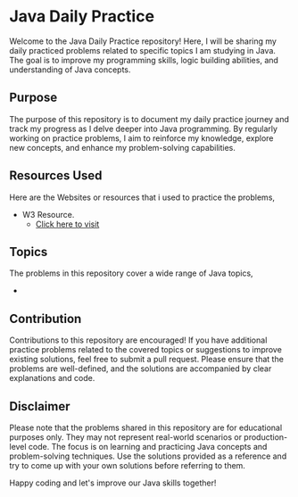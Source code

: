 # Java Daily Practice

Welcome to the Java Daily Practice repository! Here, I will be sharing my daily practiced problems related to specific topics I am studying in Java. The goal is to improve my programming skills, logic building abilities, and understanding of Java concepts.

## Purpose

The purpose of this repository is to document my daily practice journey and track my progress as I delve deeper into Java programming. By regularly working on practice problems, I aim to reinforce my knowledge, explore new concepts, and enhance my problem-solving capabilities.

## Resources Used

Here are the Websites or resources that i used to practice the problems,
- W3 Resource.
  - [Click here to visit](https://www.w3resource.com/java-exercises/)

## Topics

The problems in this repository cover a wide range of Java topics,

- 

## Contribution

Contributions to this repository are encouraged! If you have additional practice problems related to the covered topics or suggestions to improve existing solutions, feel free to submit a pull request. Please ensure that the problems are well-defined, and the solutions are accompanied by clear explanations and code.

## Disclaimer

Please note that the problems shared in this repository are for educational purposes only. They may not represent real-world scenarios or production-level code. The focus is on learning and practicing Java concepts and problem-solving techniques. Use the solutions provided as a reference and try to come up with your own solutions before referring to them.

Happy coding and let's improve our Java skills together!

